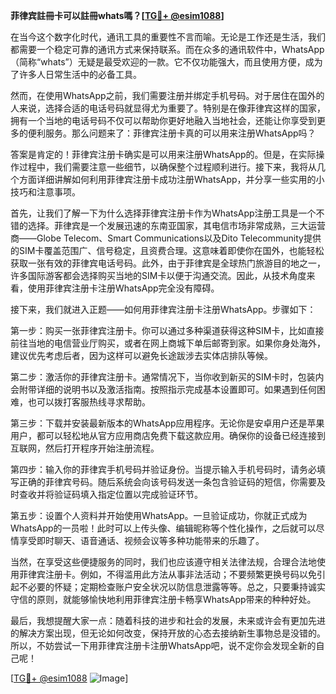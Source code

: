 **菲律宾註冊卡可以註冊whats嗎？[[TG💪+ @esim1088](https://t.me/s/esim1088)]**

在当今这个数字化时代，通讯工具的重要性不言而喻。无论是工作还是生活，我们都需要一个稳定可靠的通讯方式来保持联系。而在众多的通讯软件中，WhatsApp（简称“whats”）无疑是最受欢迎的一款。它不仅功能强大，而且使用方便，成为了许多人日常生活中的必备工具。

然而，在使用WhatsApp之前，我们需要注册并绑定手机号码。对于居住在国外的人来说，选择合适的电话号码就显得尤为重要了。特别是在像菲律宾这样的国家，拥有一个当地的电话号码不仅可以帮助你更好地融入当地社会，还能让你享受到更多的便利服务。那么问题来了：菲律宾注册卡真的可以用来注册WhatsApp吗？

答案是肯定的！菲律宾注册卡确实是可以用来注册WhatsApp的。但是，在实际操作过程中，我们需要注意一些细节，以确保整个过程顺利进行。接下来，我将从几个方面详细讲解如何利用菲律宾注册卡成功注册WhatsApp，并分享一些实用的小技巧和注意事项。

首先，让我们了解一下为什么选择菲律宾注册卡作为WhatsApp注册工具是一个不错的选择。菲律宾是一个发展迅速的东南亚国家，其电信市场非常成熟，三大运营商——Globe Telecom、Smart Communications以及Dito Telecommunity提供的SIM卡覆盖范围广、信号稳定，且资费合理。这意味着即使你在国外，也能轻松获取一张有效的菲律宾电话号码。此外，由于菲律宾是全球热门旅游目的地之一，许多国际游客都会选择购买当地的SIM卡以便于沟通交流。因此，从技术角度来看，使用菲律宾注册卡注册WhatsApp完全没有障碍。

接下来，我们就进入正题——如何用菲律宾注册卡注册WhatsApp。步骤如下：

第一步：购买一张菲律宾注册卡。你可以通过多种渠道获得这种SIM卡，比如直接前往当地的电信营业厅购买，或者在网上商城下单后邮寄到家。如果你身处海外，建议优先考虑后者，因为这样可以避免长途跋涉去实体店排队等候。

第二步：激活你的菲律宾注册卡。通常情况下，当你收到新买的SIM卡时，包装内会附带详细的说明书以及激活指南。按照指示完成基本设置即可。如果遇到任何困难，也可以拨打客服热线寻求帮助。

第三步：下载并安装最新版本的WhatsApp应用程序。无论你是安卓用户还是苹果用户，都可以轻松地从官方应用商店免费下载这款应用。确保你的设备已经连接到互联网，然后打开程序开始注册流程。

第四步：输入你的菲律宾手机号码并验证身份。当提示输入手机号码时，请务必填写正确的菲律宾号码。随后系统会向该号码发送一条包含验证码的短信，你需要及时查收并将验证码填入指定位置以完成验证环节。

第五步：设置个人资料并开始使用WhatsApp。一旦验证成功，你就正式成为WhatsApp的一员啦！此时可以上传头像、编辑昵称等个性化操作，之后就可以尽情享受即时聊天、语音通话、视频会议等多种功能带来的乐趣了。

当然，在享受这些便捷服务的同时，我们也应该遵守相关法律法规，合理合法地使用菲律宾注册卡。例如，不得滥用此方法从事非法活动；不要频繁更换号码以免引起不必要的怀疑；定期检查账户安全状况以防信息泄露等等。总之，只要秉持诚实守信的原则，就能够愉快地利用菲律宾注册卡畅享WhatsApp带来的种种好处。

最后，我想提醒大家一点：随着科技的进步和社会的发展，未来或许会有更加先进的解决方案出现，但无论如何改变，保持开放的心态去接纳新生事物总是没错的。所以，不妨尝试一下用菲律宾注册卡注册WhatsApp吧，说不定你会发现全新的自己呢！

[[TG💪+ @esim1088](https://t.me/s/esim1088) ![Image](https://i.postimg.cc/4NQfJmqS/Snipaste-2025-05-13-00-14-12.png)]